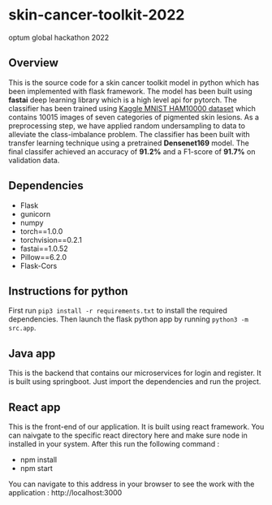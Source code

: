 # skin-cancer-toolkit-2022
optum global hackathon 2022

## Overview

This is the source code for a skin cancer toolkit model in python which has been implemented with flask framework. The model has been built using **fastai** deep learning library which is a high level api for pytorch. The classifier has been trained using [Kaggle MNIST HAM10000 dataset](https://www.kaggle.com/kmader/skin-cancer-mnist-ham10000) which contains 10015 images of seven categories of pigmented skin lesions. As a preprocessing step, we have applied random undersampling to data to alleviate the class-imbalance problem. The classifier has been built with transfer learning technique using a pretrained **Densenet169** model. The final classifer achieved an accuracy of **91.2%** and a F1-score of **91.7%** on validation data.


## Dependencies

- Flask
- gunicorn
- numpy
- torch==1.0.0
- torchvision==0.2.1
- fastai==1.0.52
- Pillow==6.2.0
- Flask-Cors

## Instructions for python
First run `pip3 install -r requirements.txt` to install the required dependencies. Then launch the flask python app by running `python3 -m src.app`.

## Java app
This is the backend that contains our microservices for login and register. It is built using springboot.
Just import the dependencies and run the project.

## React app
This is the front-end of our application. It is built using react framework. You can naivgate to the specific react directory here and make sure node in installed in your system. After this run the following command : 

- npm install
- npm start

You can navigate to this address in your browser to see the work with the application : http://localhost:3000


